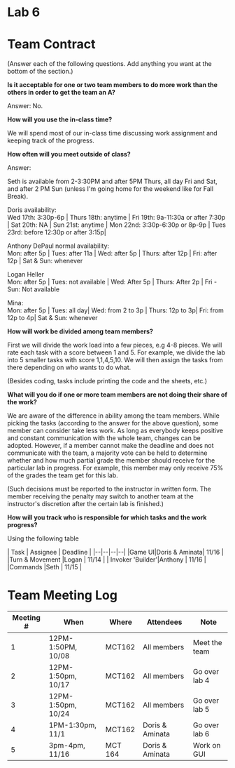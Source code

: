 # Lab 6

# Team Contract

(Answer each of the following questions. Add anything you want at the bottom of
the section.)

**Is it acceptable for one or two team members to do more work than the others
in order to get the team an A?**

Answer: No.

**How will you use the in-class time?**

We will spend most of our in-class time discussing work
assignment and keeping track of the progress.

**How often will you meet outside of class?**

Answer:

Seth is available from 2-3:30PM and after 5PM Thurs, all day Fri and Sat, and after 2 PM  Sun (unless I'm going home for the weekend like for Fall Break).
 
Doris availability:  
Wed 17th: 3:30p-6p | Thurs 18th: anytime | Fri 19th: 9a-11:30a or after 7:30p | Sat 20th: NA | Sun 21st: anytime | Mon 22nd: 3:30p-6:30p or 8p-9p | Tues 23rd: before 12:30p or after 3:15p|

Anthony DePaul normal availability:  
Mon: after 5p | Tues: after 11a | Wed: after 5p | Thurs: after 12p | Fri: after 12p | Sat & Sun: whenever

Logan Heller  
Mon: after 5p | Tues: not available | Wed: After 5p | Thurs: After 2p | Fri - Sun: Not available

Mina:  
Mon: after 5p | Tues: all day| Wed: from 2 to 3p | Thurs: 12p to 3p| Fri: from 12p to 4p| Sat & Sun: whenever
 
**How will work be divided among team members?**

First we will divide the work load into a few pieces, e.g 4-8
pieces. We will rate each task with a score between 1 and 5. For example, we
divide the lab into 5 smaller tasks with score 1,1,4,5,10. We will then assign
the tasks from there depending on who wants to do what.

(Besides coding, tasks include printing the code and the sheets, etc.)

**What will you do if one or more team members are not doing their share of the work?**

We are aware of the difference in ability among the team
members. While picking the tasks (according to the answer for the above
question), some member can consider take less work. As long as everybody keeps
positive and constant communication with the whole team, changes can be
adopted. However, if a member cannot make the deadline and does not communicate
with the team, a majority vote can be held to determine whether and how much
partial grade the member should receive for the particular lab in progress. For
example, this member may only receive 75% of the grades the team get for this
lab.

(Such decisions must be reported to the instructor in written form. The member
receiving the penalty may switch to another team at the instructor's discretion
after the certain lab is finished.)


**How will you track who is responsible for which tasks and the work progress?**

Using the following table

| Task | Assignee | Deadline |
|--|--|--|--|
|Game UI|Doris & Aminata| 11/16 |
|Turn & Movement |Logan | 11/14 |
| Invoker 'Builder'|Anthony | 11/16 |
|Commands |Seth | 11/15 |


# Team Meeting Log

| Meeting # | When | Where | Attendees | Note |
|---|---|---|---|---|
| 1 | 12PM-1:50PM, 10/08 | MCT162 | All members | Meet the team |
| 2 | 12PM-1:50pm, 10/17 | MCT162 | All members | Go over lab 4 |
| 3 | 12PM-1:50pm, 10/24 | MCT162 | All members | Go over lab 5 |
| 4 | 1PM-1:30pm, 11/1 | MCT162 | Doris & Aminata | Go over lab 6 |
| 5 | 3pm-4pm, 11/16 | MCT 164 | Doris & Aminata | Work on GUI |
